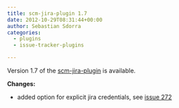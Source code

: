 ```yaml
---
title: scm-jira-plugin 1.7
date: 2012-10-29T08:31:44+00:00
author: Sebastian Sdorra
categories:
  - plugins
  - issue-tracker-plugins

---
```

Version 1.7 of the [scm-jira-plugin](https://github.com/scm-manager/scm-jira-plugin) is available.

**Changes:**

- added option for explicit jira credentials, see [issue 272](https://github.com/scm-manager/scm-manager/issues/272)
